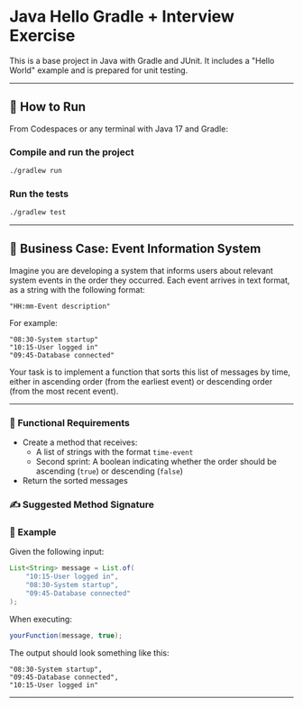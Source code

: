 # Java Hello Gradle + Interview Exercise

This is a base project in Java with Gradle and JUnit. It includes a "Hello World" example and is prepared for unit testing.

---

## 🚀 How to Run

From Codespaces or any terminal with Java 17 and Gradle:

### Compile and run the project
```bash
./gradlew run
```

### Run the tests
```bash
./gradlew test
```

---

## 🧠 Business Case: Event Information System

Imagine you are developing a system that informs users about relevant system events in the order they occurred. Each event arrives in text format, as a string with the following format:

```
"HH:mm-Event description"
```

For example:
```
"08:30-System startup"
"10:15-User logged in"
"09:45-Database connected"
```

Your task is to implement a function that sorts this list of messages by time, either in ascending order (from the earliest event) or descending order (from the most recent event).

---

### 🎯 Functional Requirements

- Create a method that receives:
  - A list of strings with the format `time-event`
  - Second sprint: A boolean indicating whether the order should be ascending (`true`) or descending (`false`)
- Return the sorted messages

### ✍️ Suggested Method Signature


### 🧪 Example

Given the following input:

```java
List<String> message = List.of(
    "10:15-User logged in",
    "08:30-System startup",
    "09:45-Database connected"
);
```

When executing:

```java
yourFunction(message, true);
```

The output should look something like this:

```
"08:30-System startup",
"09:45-Database connected",
"10:15-User logged in"
```

---
